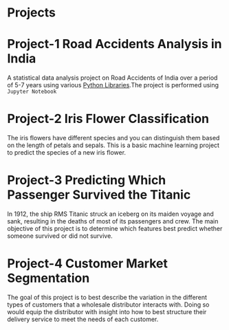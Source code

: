 # Projects

# Project-1                                                                                                                                                                               Road Accidents Analysis in India
A statistical data analysis project on Road Accidents of India over a period of 5-7 years using various [Python Libraries](#lib).The project is performed using `Jupyter Notebook` 

# Project-2 Iris Flower Classification
The iris flowers have different species and you can distinguish them based on the length of petals and sepals. This is a basic machine learning project to predict the species of a new iris flower.

# Project-3 Predicting Which Passenger Survived the Titanic
In 1912, the ship RMS Titanic struck an iceberg on its maiden voyage and sank, resulting in the deaths of most of its passengers and crew.
The main objective of this project is to determine which features best predict whether someone survived or did not survive.

# Project-4 Customer Market Segmentation
The goal of this project is to best describe the variation in the different types of customers that a wholesale distributor interacts with. Doing so would equip the distributor with insight into how to best structure their delivery service to meet the needs of each customer.
